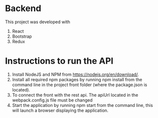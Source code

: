 # Backend  
This project was developed with 
1. React
2. Bootstrap
3. Redux


# Instructions to run the API
1. Install NodeJS and NPM from  https://nodejs.org/en/download/.
2. Install all required npm packages by running npm install from the command line in the project front folder (where the package.json is located).
3. To connect the front with the rest api. The apiUrl located in the webpack.config.js file must be changed
4. Start the application by running npm start from the command line, this will launch a browser displaying the application.

